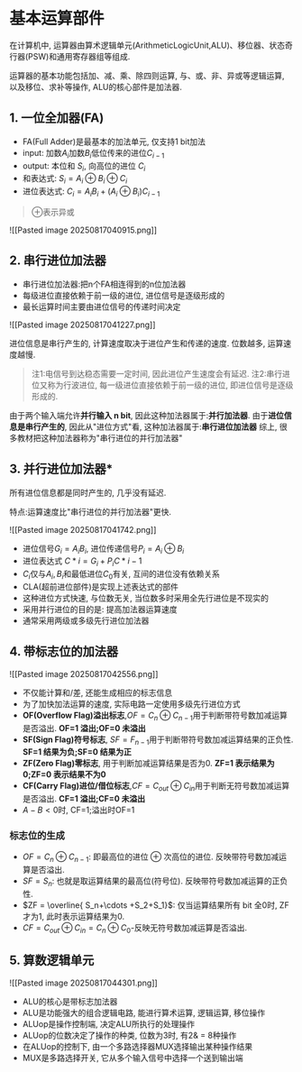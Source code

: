 # 基本运算部件

在计算机中, 运算器由算术逻辑单元(ArithmeticLogicUnit,ALU)、移位器、状态奇⾏器(PSW)和通用寄存器组等组成.

运算器的基本功能包括加、减、乘、除四则运算, 与、或、⾮、异或等逻辑运算, 以及移位、求补等操作, ALU的核⼼部件是加法器.

## 1. 一位全加器(FA)

- FA(Full Adder)是最基本的加法单元, 仅支持1 bit加法
- input: 加数$A_i$加数$B_i$低位传来的进位$C_{i-1}$
- output: 本位和 $S_i$, 向高位的进位 $C_i$
- 和表达式: $S_i = A_i \oplus B_i \oplus C_i$
- 进位表达式: $C_i = A_i B_i + (A_i \oplus B_i)C_{i-1}$

> $\oplus$表示异或

![[Pasted image 20250817040915.png]]

## 2. 串行进位加法器

- 串⾏进位加法器:把n个FA相连得到的n位加法器
- 每级进位直接依赖于前⼀级的进位, 进位信号是逐级形成的
- 最⻓运算时间主要由进位信号的传递时间决定

![[Pasted image 20250817041227.png]]

进位信息是串行产生的, 计算速度取决于进位产生和传递的速度. 位数越多, 运算速度越慢.

> 注1:电信号到达稳态需要一定时间, 因此进位产生速度会有延迟.
> 注2:串行进位又称为行波进位, 每一级进位直接依赖于前一级的进位, 即进位信号是逐级形成的.

由于两个输入端允许**并行输入 n bit**, 因此这种加法器属于:**并行加法器**.
由于**进位信息是串行产生的**, 因此从"进位方式"看, 这种加法器属于:**串行进位加法器**
综上, 很多教材把这种加法器称为"串行进位的并行加法器"

## 3. 并行进位加法器\*

所有进位信息都是同时产生的, 几乎没有延迟.

特点:运算速度比"串行进位的并行加法器"更快.

![[Pasted image 20250817041742.png]]

- 进位信号$G_i = A_i B_i$, 进位传递信号$P_i = A_i \oplus B_i$
- 进位表达式 $C*i =G_i + P_i C*{i-1}$
- $C_i$仅与$A_i, B_i$和最低进位$C_0$有关, 互间的进位没有依赖关系
- CLA(超前进位部件)是实现上述表达式的部件
- 这种进位⽅式快速, 与位数⽆关, 当位数多时采⽤全先⾏进位是不现实的
- 采⽤并⾏进位的⽬的是: 提⾼加法器运算速度
- 通常采⽤两级或多级先⾏进位加法器

## 4. 带标志位的加法器

![[Pasted image 20250817042556.png]]

- 不仅能计算和/差, 还能生成相应的标志信息
- 为了加快加法运算的速度, 实际电路⼀定使⽤多级先⾏进位⽅式
- **OF(Overflow Flag)溢出标志**,$OF= C_n \oplus C_{n-1}$用于判断带符号数加减运算是否溢出. **OF=1 溢出;OF=0 未溢出**
- **SF(Sign Flag)符号标志**, $SF=F_{n-1}$用于判断带符号数加减运算结果的正负性. **SF=1 结果为负;SF=0 结果为正**
- **ZF(Zero Flag)零标志**, 用于判断加减运算结果是否为0. **ZF=1 表示结果为0;ZF=0 表示结果不为0**
- **CF(Carry Flag)进位/借位标志**,$CF=C_{out}\oplus C_{in}$用于判断无符号数加减运算是否溢出. **CF=1 溢出;CF=0 未溢出**
- $A-B<0$时, CF=1;溢出时OF=1

### 标志位的生成

- $OF = C_n \oplus C_{n-1}$: 即最高位的进位 $\oplus$ 次高位的进位. 反映带符号数加减运算是否溢出.
- $SF = S_n$: 也就是取运算结果的最高位(符号位). 反映带符号数加减运算的正负性.
- $ZF = \overline{ S_n+\cdots +S_2+S_1}$: 仅当运算结果所有 bit 全0时, ZF才为1, 此时表示运算结果为0.
- $CF = C_{out} \oplus C_{in} = C_n \oplus C_0$-反映无符号数加减运算是否溢出.

## 5. 算数逻辑单元

![[Pasted image 20250817044301.png]]

- ALU的核⼼是带标志加法器
- ALU是功能强⼤的组合逻辑电路, 能进⾏算术运算, 逻辑运算, 移位操作
- ALUop是操作控制端, 决定ALU所执⾏的处理操作
- ALUop的位数决定了操作的种类, 位数为3时, 有2& = 8种操作
- 在ALUop的控制下, 由⼀个多路选择器MUX选择输出某种操作结果
- MUX是多路选择开关, 它从多个输⼊信号中选择⼀个送到输出端
